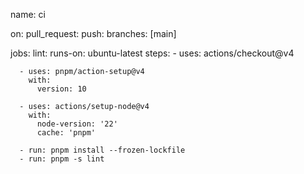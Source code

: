 name: ci

on:
pull_request:
push:
branches: [main]

jobs:
lint:
runs-on: ubuntu-latest
steps: - uses: actions/checkout@v4

      - uses: pnpm/action-setup@v4
        with:
          version: 10

      - uses: actions/setup-node@v4
        with:
          node-version: '22'
          cache: 'pnpm'

      - run: pnpm install --frozen-lockfile
      - run: pnpm -s lint
